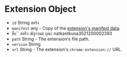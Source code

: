 # Extension Object

* `id` String สตริง
* `manifest` any - Copy of the [extension's manifest data](https://developer.chrome.com/extensions/manifest).
* ชื่อ`` สตริง ณัฐกานต์ กุณะ natkantkuna3521200002393
* `path` String - The extension's file path.
* `version` String
* `url` String - The extension's `chrome-extension://` URL.
